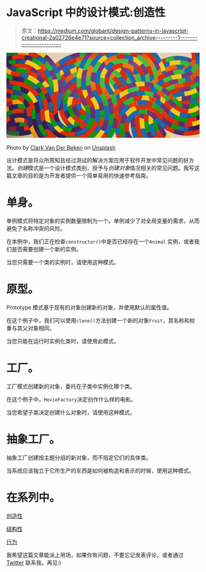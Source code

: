 # JavaScript 中的设计模式:创造性

> 原文：<https://medium.com/globant/design-patterns-in-javascript-creational-2a02726e4e71?source=collection_archive---------1----------------------->

![](img/c32d52e6b7e2308004ecbe6f06041049.png)

Photo by [Clark Van Der Beken](https://unsplash.com/@snapsbyclark?utm_source=unsplash&utm_medium=referral&utm_content=creditCopyText) on [Unsplash](https://unsplash.com/s/photos/patterns?utm_source=unsplash&utm_medium=referral&utm_content=creditCopyText)

设计模式是将众所周知且经过测试的解决方案应用于软件开发中常见问题的好方法。*创建*模式是一个设计模式类别，授予与*创建对象*情况相关的常见问题。我写这篇文章的目的是为开发者提供一个简单易用的快速参考指南。

# 单身。

单例模式将特定对象的实例数量限制为一个。单例减少了对全局变量的需求，从而避免了名称冲突的风险。

在本例中，我们正在检查`constructor()`中是否已经存在一个`Animal` 实例，或者我们是否需要创建一个新的实例。

当您只需要一个类的实例时，请使用这种模式。

# 原型。

Prototype 模式基于现有的对象创建新的对象，并使用默认的属性值。

在这个例子中，我们可以使用`clone()`方法创建一个新的对象`Fruit`，其名称和权重与其父对象相同。

当您只能在运行时实例化类时，请使用此模式。

# 工厂。

工厂模式创建新的对象，委托在子类中实例化哪个类。

在这个例子中，`MovieFactory`决定创作什么样的电影。

当您希望子类决定创建什么对象时，请使用这种模式。

# 抽象工厂。

抽象工厂创建按主题分组的新对象，而不指定它们的具体类。

当系统应该独立于它所生产的东西是如何被构造和表示的时候，使用这种模式。

# 在系列中。

[创造性](/globant/design-patterns-in-javascript-creational-2a02726e4e71)

[结构性](https://blog.carlosrojas.dev/design-patterns-in-javascript-structural-106bc31953c9)

[行为](https://blog.carlosrojas.dev/design-patterns-in-javascript-behavioral-3c8f53aaa7c0)

我希望这篇文章能派上用场，如果你有问题，不要忘记发表评论，或者通过 [Twitter](https://mobile.twitter.com/carlosrojas_o) 联系我。再见:)